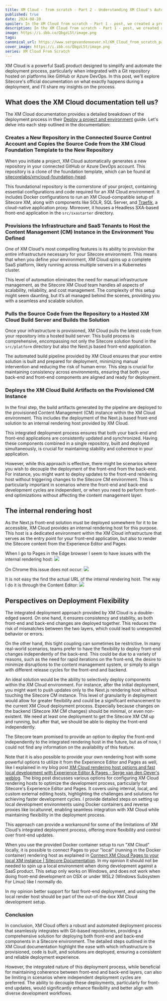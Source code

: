 ```yaml
---
title: XM Cloud - from scratch - Part 2 - Understanding XM Cloud's Automated Deployment
published: true
date: 2024-08-20
spoiler: In the XM Cloud from scratch - Part 1 - post, we created a project, environment, and site. But what exactly happens on deployment? And how about the rendering host?
description: In the XM Cloud from scratch - Part 1 - post, we created a project, environment, and site. But what exactly happens on deployment? And how about the rendering host?
image: https://i.ibb.co/QbgzL5t/image.png
tags: 
canonical_url: https://www.sergevandenoever.nl/XM_Cloud_from_scratch_part_2
cover_image: https://i.ibb.co/QbgzL5t/image.png
series: XM Cloud From Scratch
---
```


XM Cloud is a powerful SaaS product designed to simplify and automate the deployment process, particularly when integrated with a Git repository hosted on platforms like GitHub or Azure DevOps. In this post, we'll explore Sitecore's official documentation on what exactly happens during a deployment, and I'll share my insights on the process.

## What does the XM Cloud documentation tell us?

The XM Cloud documentation provides a detailed breakdown of the deployment process in their [Deploy a project and environment](https://doc.sitecore.com/xmc/en/developers/xm-cloud/deploy-a-project-and-environment.html) guide. Let's delve into each step outlined in the documentation:

### Creates a New Repository in the Connected Source Control Account and Copies the Source Code from the XM Cloud Foundation Template to the New Repository

When you initiate a project, XM Cloud automatically generates a new repository in your connected GitHub or Azure DevOps account. This repository is a clone of the foundation template, which can be found at [sitecorelabs/xmcloud-foundation-head](https://github.com/sitecorelabs/xmcloud-foundation-head).

This foundational repository is the cornerstone of your project, containing essential configurations and code required for an XM Cloud environment. It includes Docker configurations to run an XM Cloud-compatible setup of Sitecore XM, along with components like SOLR, SQL Server, and [Traefik](https://traefik.io/traefik/), a cloud-native application proxy. Moreover, it houses a Headless SXA-based front-end application in the `src/sxastarter` directory.

### Provisions the Infrastructure and SaaS Tenants to Host the Content Management (CM) Instance in the Environment You Defined

One of XM Cloud's most compelling features is its ability to provision the entire infrastructure necessary for your Sitecore environment. This means that when you define your environment, XM Cloud spins up a complete SaaS platform, likely running across multiple servers in a Kubernetes cluster.

This level of automation eliminates the need for manual infrastructure management, as the Sitecore XM Cloud team handles all aspects of scalability, reliability, and cost management. The complexity of this setup might seem daunting, but it’s all managed behind the scenes, providing you with a seamless and scalable solution.

### Pulls the Source Code from the Repository to a Hosted XM Cloud Build Server and Builds the Solution

Once your infrastructure is provisioned, XM Cloud pulls the latest code from your repository into a hosted build server. This build process is comprehensive, encompassing not only the Sitecore solution found in the `src/platform` directory but also the Next.js based front-end application.

The automated build pipeline provided by XM Cloud ensures that your entire solution is built and prepared for deployment, minimizing manual intervention and reducing the risk of human error. This step is crucial for maintaining consistency across environments, ensuring that both your back-end and front-end components are aligned and ready for deployment.

### Deploys the XM Cloud Build Artifacts on the Provisioned CM Instance

In the final step, the build artifacts generated by the pipeline are deployed to the provisioned Content Management (CM) instance within the XM Cloud environment. This includes the deployment of the Next.js based front-end solution to an internal rendering host provided by XM Cloud.

This integrated deployment process ensures that both your back-end and front-end applications are consistently updated and synchronized. Having these components combined in a single repository, built and deployed simultaneously, is crucial for maintaining stability and coherence in your application.

However, while this approach is effective, there might be scenarios where you wish to decouple the deployment of the front-end from the back-end. For instance, you might want to deploy updates to the front-end rendering host without triggering changes to the Sitecore CM environment. This is particularly important in scenarios where the front-end and back-end development cycles are independent, or when you need to perform front-end optimizations without affecting the content management layer.

## The internal rendering host

As the Next.js front-end solution must be deployed somewhere for it to be accessible, XM Cloud provides an internal rendering host for this purpose. This host is a dedicated environment within the XM Cloud infrastructure that serves as the entry point for your front-end application, but also to render the Sitecore content from the Experience Editor and Pages.

When I go to Pages in the Edge browser I seem to have issues with the internal rendering host:
![](XM_Cloud_from_scratch_part_2/image-20240816102738417.png)

On Chrome this issue does not occur:
![](XM_Cloud_from_scratch_part_2/image-20240816102919321.png)

It is not easy the find the actual URL of the internal rendering host. The way I do it is through the Content Editor:
![](XM_Cloud_from_scratch_part_2/image-20240816103501005.png)

## Perspectives on Deployment Flexibility

The integrated deployment approach provided by XM Cloud is a double-edged sword. On one hand, it ensures consistency and stability, as both front-end and back-end changes are deployed together. This reduces the risk of mismatches between the two layers, which could lead to unexpected behavior or errors.

On the other hand, this tight coupling can sometimes be restrictive. In many real-world scenarios, teams prefer to have the flexibility to deploy front-end changes independently of the back-end. This could be due to a variety of reasons, such as the need for rapid iterations on the front-end, the desire to minimize disruptions to the content management system, or simply to align with different release cycles for the front-end and backend.

An ideal solution would be the ability to selectively deploy components within the XM Cloud environment. For instance, after the initial deployment, you might want to push updates only to the Next.js rendering host without touching the Sitecore CM instance. This level of granularity in deployment would allow for greater flexibility and could be a significant enhancement to the current XM Cloud deployment process. Especially because changes on the backend (Sitecore XM CM changes) should be minimal, or even non-existent. We need at least one deployment to get the Sitecore XM CM up and running, but after that, we should be able to deploy the front-end independently.

The Sitecore team promised to provide an option to deploy the front-end independently to the integrated rendering host in the future, but as of now, I could not find any information on the availability of this feature.

Note that it is also possible to provide your own rendering host with some powerful options to utilize it from the Experience Editor and Pages as well, like I explained in my blog post [XM Cloud rendering host options and fast local development with Experience Editor & Pages - Serge van den Oever's weblog](https://www.sergevandenoever.nl/XM_Cloud_rendering_host_options_and_fast_local_development/).  The blog post discusses various options for configuring XM Cloud rendering hosts to optimize the development process, particularly for Sitecore's Experience Editor and Pages. It covers using internal, local, and custom external editing hosts, highlighting the challenges and solutions for achieving faster development cycles. I provide detailed steps on setting up local development environments using Docker containers and reverse proxies like localtunnel, enabling seamless integration with XM Cloud while maintaining flexibility in the deployment process.

This approach can provide a workaround for some of the limitations of XM Cloud's integrated deployment process, offering more flexibility and control over front-end updates.

When you use the provided Docker container setup to run "XM Cloud" locally, it is possible to connect Pages to your "local" (running in the Docker container) rendering host as explained in [Connect XM Cloud Pages to your local XM instance | Sitecore Documentation](https://doc.sitecore.com/xmc/en/developers/xm-cloud/connect-xm-cloud-pages-to-your-local-xm-instance.html). In my opinion it should not be needed to spin up a local environment when doing development against a SaaS product. This setup only works on Windows, and does not work when doing front-end development on OSX or under WSL2 (Windows Subsystem For Linux) like I normally do.

In my opinion better support for fast front-end deployment, and using the local render host should be part of the out-of-the-box XM Cloud development setup. 
### Conclusion

In conclusion, XM Cloud offers a robust and automated deployment process that seamlessly integrates with Git-based repositories, providing a comprehensive solution for deploying both front-end and back-end components in a Sitecore environment. The detailed steps outlined in the XM Cloud documentation highlight the ease with which infrastructure is provisioned, code is built, and solutions are deployed, ensuring a consistent and reliable deployment experience.

However, the integrated nature of this deployment process, while beneficial for maintaining coherence between front-end and back-end layers, can also be limiting in scenarios where independent deployment cycles are preferred. The ability to decouple these deployments, particularly for front-end updates, would significantly enhance flexibility and better align with diverse development workflows.
